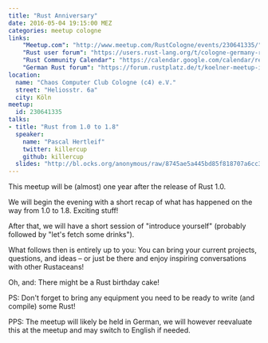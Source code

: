 ```yaml
---
title: "Rust Anniversary"
date: 2016-05-04 19:15:00 MEZ
categories: meetup cologne
links:
    "Meetup.com": "http://www.meetup.com/RustCologne/events/230641335/"
    "Rust user forum": "https://users.rust-lang.org/t/cologne-germany-rust-anniversary-meetup-on-2016-05-04/5572"
    "Rust Community Calendar": "https://calendar.google.com/calendar/render?eid=cWllajY1NzBqZTNiMm0yYWlkanAxa21qNmsgYXBkOXZtYmMyMmVnZW5tdHU1bDZjNWpiZmNAZw&ctz=America/Los_Angeles&sf=true&output=xml#eventpage_6"
    "German Rust forum": "https://forum.rustplatz.de/t/koelner-meetup-im-mai-planung-ideen-vorschlaege/123/12"
location:
  name: "Chaos Computer Club Cologne (c4) e.V."
  street: "Heliosstr. 6a"
  city: Köln
meetup:
  id: 230641335
talks:
- title: "Rust from 1.0 to 1.8"
  speaker:
    name: "Pascal Hertleif"
    twitter: killercup
    github: killercup
  slides: "http://bl.ocks.org/anonymous/raw/8745ae5a445bd85f818707a6cc35b61f/"
---
```

This meetup will be (almost) one year after the release of Rust 1.0.

We will begin the evening with a short recap of what has happened on the way from 1.0 to 1.8. Exciting stuff!

After that, we will have a short session of "introduce yourself" (probably followed by "let's fetch some drinks").

What follows then is entirely up to you: You can bring your current projects, questions, and ideas – or just be there and enjoy inspiring conversations with other Rustaceans!

Oh, and: There might be a Rust birthday cake!

PS: Don't forget to bring any equipment you need to be ready to write (and compile) some Rust!

PPS: The meetup will likely be held in German, we will however reevaluate this at the meetup and may switch to English if needed.

